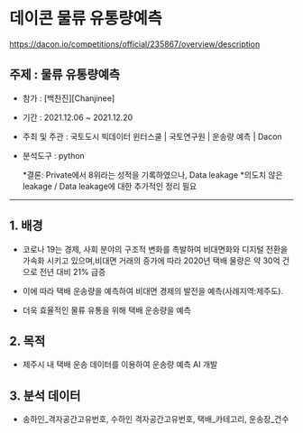 # 데이콘 물류 유통량예측  
https://dacon.io/competitions/official/235867/overview/description

## 주제 : 물류 유통량예측

- 참가 : [백찬진][Chanjinee]
- 기간 : 2021.12.06 ~ 2021.12.20
- 주최 및 주관 : 국토도시 빅데이터 윈터스쿨 | 국토연구원 | 운송량 예측 | Dacon
- 분석도구 : python

  *결론: Private에서 8위라는 성적을 기록하였으나, Data leakage
  *의도치 않은 leakage / Data leakage에 대한 추가적인 정리 필요
-----------------------------------------------------------------------------------------

## 1. 배경

- 코로나 19는 경제, 사회 분야의 구조적 변화를 촉발하여 비대면화와 디지털 전환을 가속화 시키고 있으며,비대면 거래의 증가에 따라 2020년 택배 물량은 약 30억 건으로 전년 대비 21% 급증

- 이에 따라 택배 운송량을 예측하여 비대면 경제의 발전을 예측(사례지역:제주도).

- 더욱 효율적인 물류 유통을 위해 택배 운송량을 예측

## 2. 목적

- 제주시 내 택배 운송 데이터를 이용하여 운송량 예측 AI 개발

## 3. 분석 데이터

- 송하인_격자공간고유번호, 수하인 격자공간고유번호, 택배_카테고리, 운송장_건수
